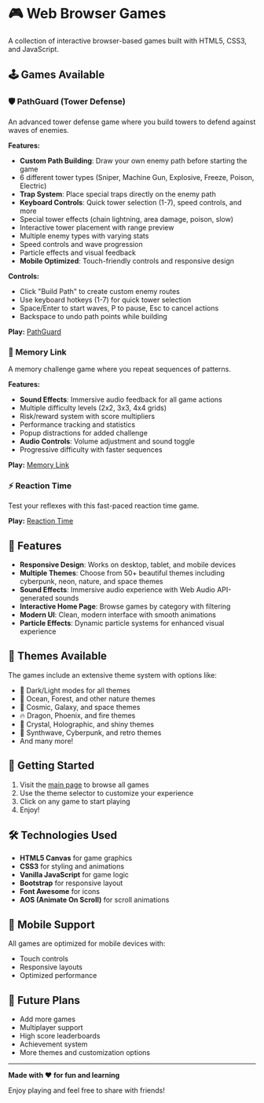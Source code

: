 # 🎮 Web Browser Games

A collection of interactive browser-based games built with HTML5, CSS3, and JavaScript.

## 🕹️ Games Available

### 🛡️ PathGuard (Tower Defense)
An advanced tower defense game where you build towers to defend against waves of enemies.

**Features:**
- **Custom Path Building**: Draw your own enemy path before starting the game
- 6 different tower types (Sniper, Machine Gun, Explosive, Freeze, Poison, Electric)
- **Trap System**: Place special traps directly on the enemy path
- **Keyboard Controls**: Quick tower selection (1-7), speed controls, and more
- Special tower effects (chain lightning, area damage, poison, slow)
- Interactive tower placement with range preview
- Multiple enemy types with varying stats
- Speed controls and wave progression
- Particle effects and visual feedback
- **Mobile Optimized**: Touch-friendly controls and responsive design

**Controls:**
- Click "Build Path" to create custom enemy routes
- Use keyboard hotkeys (1-7) for quick tower selection
- Space/Enter to start waves, P to pause, Esc to cancel actions
- Backspace to undo path points while building

**Play:** [PathGuard](./games/defend-line/)

### 🧠 Memory Link
A memory challenge game where you repeat sequences of patterns.

**Features:**
- **Sound Effects**: Immersive audio feedback for all game actions
- Multiple difficulty levels (2x2, 3x3, 4x4 grids)
- Risk/reward system with score multipliers
- Performance tracking and statistics
- Popup distractions for added challenge
- **Audio Controls**: Volume adjustment and sound toggle
- Progressive difficulty with faster sequences

**Play:** [Memory Link](./games/memory-link/)

### ⚡ Reaction Time
Test your reflexes with this fast-paced reaction time game.

**Play:** [Reaction Time](./games/reaction-time/)

## 🌟 Features

- **Responsive Design**: Works on desktop, tablet, and mobile devices
- **Multiple Themes**: Choose from 50+ beautiful themes including cyberpunk, neon, nature, and space themes
- **Sound Effects**: Immersive audio experience with Web Audio API-generated sounds
- **Interactive Home Page**: Browse games by category with filtering
- **Modern UI**: Clean, modern interface with smooth animations
- **Particle Effects**: Dynamic particle systems for enhanced visual experience

## 🎨 Themes Available

The games include an extensive theme system with options like:
- 🌙 Dark/Light modes for all themes
- 🌊 Ocean, Forest, and other nature themes
- 🌟 Cosmic, Galaxy, and space themes
- 🔥 Dragon, Phoenix, and fire themes
- 💎 Crystal, Holographic, and shiny themes
- 🎵 Synthwave, Cyberpunk, and retro themes
- And many more!

## 🚀 Getting Started

1. Visit the [main page](./index.html) to browse all games
2. Use the theme selector to customize your experience
3. Click on any game to start playing
4. Enjoy!

## 🛠️ Technologies Used

- **HTML5 Canvas** for game graphics
- **CSS3** for styling and animations
- **Vanilla JavaScript** for game logic
- **Bootstrap** for responsive layout
- **Font Awesome** for icons
- **AOS (Animate On Scroll)** for scroll animations

## 📱 Mobile Support

All games are optimized for mobile devices with:
- Touch controls
- Responsive layouts
- Optimized performance

## 🎯 Future Plans

- Add more games
- Multiplayer support
- High score leaderboards
- Achievement system
- More themes and customization options

---

**Made with ❤️ for fun and learning**

Enjoy playing and feel free to share with friends!
